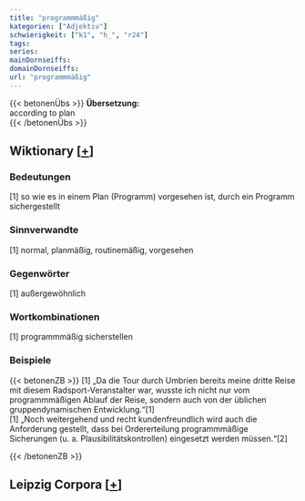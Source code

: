 ```yaml
---
title: "programmmäßig"
kategorien: ["Adjektiv"]
schwierigkeit: ["k1", "h_", "r24"]
tags:
series:
mainDornseiffs:
domainDornseiffs:
url: "programmmäßig"
---
```


{{< betonenÜbs >}}
**Übersetzung:**  
according to plan  
{{< /betonenÜbs >}}

## Wiktionary [[+](https://de.wiktionary.org/wiki/programmmäßig)]

### Bedeutungen
[1] so wie es in einem Plan (Programm) vorgesehen ist, durch ein Programm sichergestellt  

### Sinnverwandte
[1] normal, planmäßig, routinemäßig, vorgesehen  

### Gegenwörter
[1] außergewöhnlich  

### Wortkombinationen
[1] programmmäßig sicherstellen  

### Beispiele
{{< betonenZB >}}
[1] „Da die Tour durch Umbrien bereits meine dritte Reise mit diesem Radsport-Veranstalter war, wusste ich nicht nur vom programmmäßigen Ablauf der Reise, sondern auch von der üblichen gruppendynamischen Entwicklung.“[1]  
[1] „Noch weitergehend und recht kundenfreundlich wird auch die Anforderung gestellt, dass bei Ordererteilung programmmäßige Sicherungen (u. a. Plausibilitätskontrollen) eingesetzt werden müssen.“[2]  

{{< /betonenZB >}}

## Leipzig Corpora [[+](https://corpora.uni-leipzig.de/en/res?word=programmmäßig&corpusId=deu_newscrawl-public_2018)]

